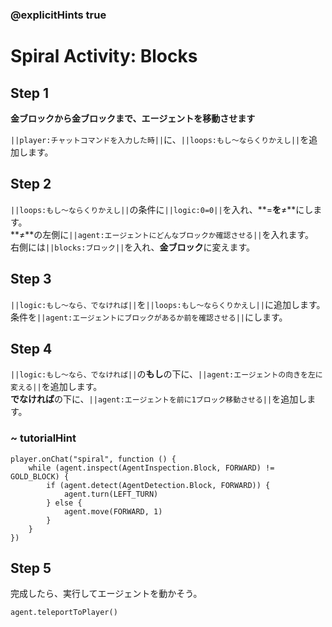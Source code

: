### @explicitHints true

# Spiral Activity: Blocks


## Step 1
**金ブロックから金ブロックまで、エージェントを移動させます**

``||player:チャットコマンドを入力した時||``に、``||loops:もし～ならくりかえし||``を追加します。

## Step 2
``||loops:もし～ならくりかえし||``の条件に``||logic:0=0||``を入れ、**=**を**≠**にします。  
**≠**の左側に``||agent:エージェントにどんなブロックか確認させる||``を入れます。  
右側には``||blocks:ブロック||``を入れ、**金ブロック**に変えます。

## Step 3
``||logic:もし～なら、でなければ||``を``||loops:もし～ならくりかえし||``に追加します。  
条件を``||agent:エージェントにブロックがあるか前を確認させる||``にします。

## Step 4
``||logic:もし～なら、でなければ||``の**もし**の下に、``||agent:エージェントの向きを左に変える||``を追加します。  
**でなければ**の下に、``||agent:エージェントを前に1ブロック移動させる||``を追加します。

### ~ tutorialHint

```blocks
player.onChat("spiral", function () { 
    while (agent.inspect(AgentInspection.Block, FORWARD) != GOLD_BLOCK) { 
        if (agent.detect(AgentDetection.Block, FORWARD)) { 
            agent.turn(LEFT_TURN) 
        } else { 
            agent.move(FORWARD, 1) 
        } 
    } 
}) 
```

## Step 5
完成したら、実行してエージェントを動かそう。


```ghost
agent.teleportToPlayer()
```

